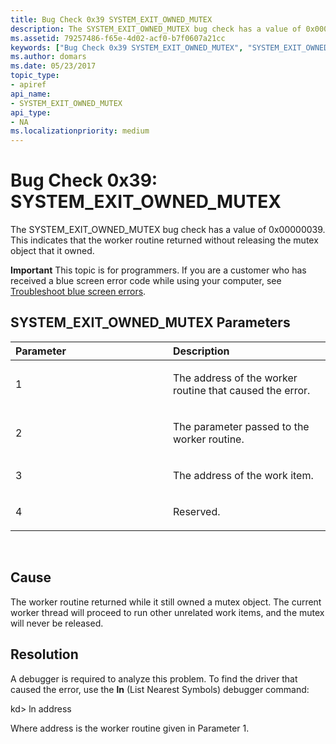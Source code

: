 ```yaml
---
title: Bug Check 0x39 SYSTEM_EXIT_OWNED_MUTEX
description: The SYSTEM_EXIT_OWNED_MUTEX bug check has a value of 0x00000039. This indicates that the worker routine returned without releasing the mutex object that it owned.
ms.assetid: 79257486-f65e-4d02-acf0-b7f0607a21cc
keywords: ["Bug Check 0x39 SYSTEM_EXIT_OWNED_MUTEX", "SYSTEM_EXIT_OWNED_MUTEX"]
ms.author: domars
ms.date: 05/23/2017
topic_type:
- apiref
api_name:
- SYSTEM_EXIT_OWNED_MUTEX
api_type:
- NA
ms.localizationpriority: medium
---
```


# Bug Check 0x39: SYSTEM\_EXIT\_OWNED\_MUTEX


The SYSTEM\_EXIT\_OWNED\_MUTEX bug check has a value of 0x00000039. This indicates that the worker routine returned without releasing the mutex object that it owned.

**Important** This topic is for programmers. If you are a customer who has received a blue screen error code while using your computer, see [Troubleshoot blue screen errors](https://windows.microsoft.com/windows-10/troubleshoot-blue-screen-errors).

## SYSTEM\_EXIT\_OWNED\_MUTEX Parameters


<table>
<colgroup>
<col width="50%" />
<col width="50%" />
</colgroup>
<thead>
<tr class="header">
<th align="left">Parameter</th>
<th align="left">Description</th>
</tr>
</thead>
<tbody>
<tr class="odd">
<td align="left"><p>1</p></td>
<td align="left"><p>The address of the worker routine that caused the error.</p></td>
</tr>
<tr class="even">
<td align="left"><p>2</p></td>
<td align="left"><p>The parameter passed to the worker routine.</p></td>
</tr>
<tr class="odd">
<td align="left"><p>3</p></td>
<td align="left"><p>The address of the work item.</p></td>
</tr>
<tr class="even">
<td align="left"><p>4</p></td>
<td align="left"><p>Reserved.</p></td>
</tr>
</tbody>
</table>

 

Cause
-----

The worker routine returned while it still owned a mutex object. The current worker thread will proceed to run other unrelated work items, and the mutex will never be released.

Resolution
----------

A debugger is required to analyze this problem. To find the driver that caused the error, use the **ln** (List Nearest Symbols) debugger command:

kd&gt; ln address

Where address is the worker routine given in Parameter 1.

 

 




